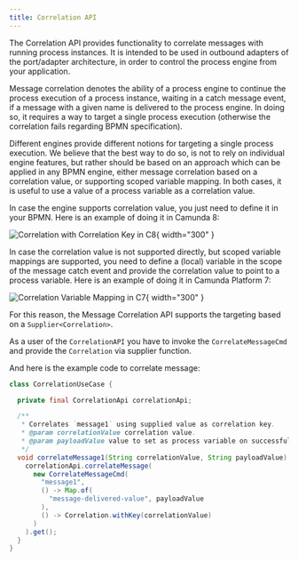 ```yaml
---
title: Correlation API
---
```


The Correlation API provides functionality to correlate messages with running process instances.
It is intended to be used in outbound adapters of the port/adapter architecture, in order to control
the process engine from your application.

Message correlation denotes the ability of a process engine to continue the process execution of a process instance, waiting in a catch message event,
if a message with a given name is delivered to the process engine. In doing so, it requires a way to target a single process execution (otherwise the
correlation fails regarding BPMN specification).

Different engines provide different notions for targeting a single process execution. We believe that the best way to do so, is not to rely on individual
engine features, but rather should be based on an approach which can be applied in any BPMN engine, either message correlation based on a correlation value,
or supporting scoped variable mapping. In both cases, it is useful to use a value of a process variable as a correlation value.

In case the engine supports correlation value, you just need to define it in your BPMN. Here is an example of doing it in Camunda 8:

![Correlation with Correlation Key in C8](../assets/img/correlation-correlation-key.png){ width="300" }

In case the correlation value is not supported directly, but scoped variable mappings are supported, you need to define a (local) variable
in the scope of the message catch event and provide the correlation value to point to a process variable. Here is an example of doing it in Camunda Platform 7:

![Correlation Variable Mapping in C7](../assets/img/correlation-variable-mapping.png){ width="300" }

For this reason, the Message Correlation API supports the targeting based on a `Supplier<Correlation>`.

As a user of the `CorrelationAPI` you have to invoke the `CorrelateMessageCmd` and provide the `Correlation` via supplier function.

And here is the example code to correlate message:

```java
class CorrelationUseCase {

  private final CorrelationApi correlationApi;

  /**
   * Correlates `message1` using supplied value as correlation key. 
   * @param correlationValue correlation value.
   * @param payloadValue value to set as process variable on successful correlation.
   */
  void correlateMessage1(String correlationValue, String payloadValue) {
    correlationApi.correlateMessage(
      new CorrelateMessageCmd(
        "message1",
        () -> Map.of(
          "message-delivered-value", payloadValue
        ),
        () -> Correlation.withKey(correlationValue)
      )
    ).get();
  }
}

```
